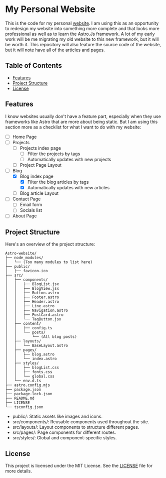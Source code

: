 # My Personal Website

This is the code for my personal [website](https://gabsavard.com). I am using this as an opportunity to redesign my website into something more complete and that looks more professional as well as to learn the Astro.Js framework. A lot of my early work will be me migrating my old website to this new framework, but it will be worth it. This repository will also feature the source code of the website, but it will note have all of the articles and pages.

## Table of Contents

- [Features](#features)
- [Project Structure](#project_structure)
- [License](#license)

## Features

I know websites usually don't have a feature part, especially when they use frameworks like Astro that are more about being static. But I am using this section more as a checklist for what I want to do with my website:

- [ ] Home Page
- [ ] Projects
  - [ ] Projects index page
    - [ ] Filter the projects by tags
    - [ ] Automatically updates with new projects
  - [ ] Project Page Layout
- [ ] Blog
  - [x] Blog index page
    - [x] Filter the blog articles by tags
    - [x] Automatically updates with new articles
  - [ ] Blog article Layout
- [ ] Contact Page
  - [ ] Email form
  - [ ] Socials list
- [ ] About Page

## Project Structure

Here's an overview of the project structure:

```
Astro-website/
├── node_modules/
│   └── (Too many modules to list here)
├── public/
│   ├── favicon.ico
├── src/
│   ├── components/
│   │   ├── BlogList.jsx
│   │   ├── BlogView.jsx
│   │   ├── Button.astro
│   │   ├── Footer.astro
│   │   ├── Header.astro
│   │   ├── Line.astro
│   │   ├── Navigation.astro
│   │   ├── PostCard.astro
│   │   └── TagButton.jsx
│   ├── content/
│   │   ├── config.ts
│   │   └── posts/
│   │       └── (All blog posts)
│   ├── layouts/
│   │   └── BaseLayout.astro
│   ├── pages/
│   │   ├── blog.astro
│   │   └── index.astro
│   ├── styles/
│   │   ├── blogList.css
│   │   ├── fonts.css
│   │   └── global.css
│   └── env.d.ts
├── astro.config.mjs
├── package.json
├── package-lock.json
├── README.md
├── LICENSE
└── tsconfig.json
```

- public/: Static assets like images and icons.
- src/components/: Reusable components used throughout the site.
- src/layouts/: Layout components to structure different pages.
- src/pages/: Page components for different routes.
- src/styles/: Global and component-specific styles.

## License

This project is licensed under the MIT License. See the [LICENSE](LICENSE) file for more details.
